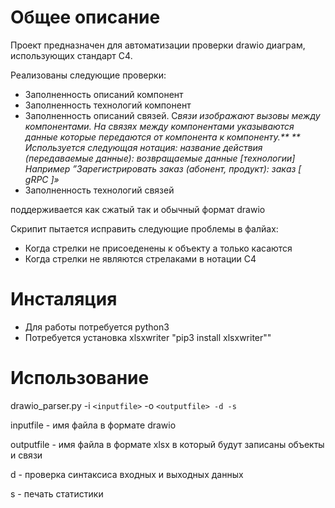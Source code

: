 # Общее описание

Проект предназначен для автоматизации проверки drawio диаграм, использующих стандарт C4.

Реализованы следующие проверки:

* Заполненность описаний компонент
* Заполненность технологий компонент
* Заполненность описаний связей.
  С*вязи изображают вызовы между компонентами.  На связях между компонентами указываются данные которые передаются от компонента к компоненту.** **
  Используется следующая нотация:* *название действия (передаваемые данные): возвращаемые данные [технологии]
  Например* *”Зарегистрировать заказ (абонент, продукт): заказ [*  *gRPC* *]»*
* Заполненность технологий связей

поддерживается как сжатый так и обычный формат drawio

Скрипит пытается исправить следующие проблемы в фалйах:

* Когда стрелки не присоеденены к объекту а только касаются
* Когда стрелки не являются стрелаками в нотации C4

# Инсталяция

* Для работы потребуется python3
* Потребуется установка xlsxwriter "pip3 install xlsxwriter""

# Использование

drawio_parser.py -i `<inputfile>` -o `<outputfile> -d -s`

inputfile - имя файла в формате drawio

outputfile - имя файла в формате xlsx в который будут записаны объекты и связи

d - проверка синтаксиса входных и выходных данных

s - печать статистики
